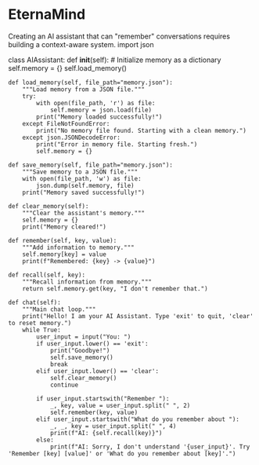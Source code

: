# EternaMind
Creating an AI assistant that can "remember" conversations requires building a context-aware system.
import json

class AIAssistant:
    def __init__(self):
        # Initialize memory as a dictionary
        self.memory = {}
        self.load_memory()

    def load_memory(self, file_path="memory.json"):
        """Load memory from a JSON file."""
        try:
            with open(file_path, 'r') as file:
                self.memory = json.load(file)
            print("Memory loaded successfully!")
        except FileNotFoundError:
            print("No memory file found. Starting with a clean memory.")
        except json.JSONDecodeError:
            print("Error in memory file. Starting fresh.")
            self.memory = {}

    def save_memory(self, file_path="memory.json"):
        """Save memory to a JSON file."""
        with open(file_path, 'w') as file:
            json.dump(self.memory, file)
        print("Memory saved successfully!")

    def clear_memory(self):
        """Clear the assistant's memory."""
        self.memory = {}
        print("Memory cleared!")

    def remember(self, key, value):
        """Add information to memory."""
        self.memory[key] = value
        print(f"Remembered: {key} -> {value}")

    def recall(self, key):
        """Recall information from memory."""
        return self.memory.get(key, "I don't remember that.")

    def chat(self):
        """Main chat loop."""
        print("Hello! I am your AI Assistant. Type 'exit' to quit, 'clear' to reset memory.")
        while True:
            user_input = input("You: ")
            if user_input.lower() == 'exit':
                print("Goodbye!")
                self.save_memory()
                break
            elif user_input.lower() == 'clear':
                self.clear_memory()
                continue

            if user_input.startswith("Remember "):
                _, key, value = user_input.split(" ", 2)
                self.remember(key, value)
            elif user_input.startswith("What do you remember about "):
                _, _, key = user_input.split(" ", 4)
                print(f"AI: {self.recall(key)}")
            else:
                print(f"AI: Sorry, I don't understand '{user_input}'. Try 'Remember [key] [value]' or 'What do you remember about [key]'.")
